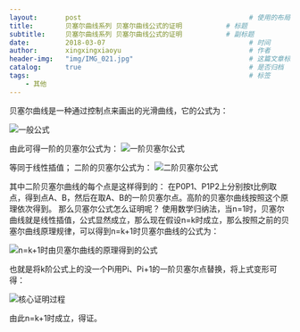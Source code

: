 ```yaml
---
layout:       post                                          # 使用的布局（不需要改）
title:        贝塞尔曲线系列 贝塞尔曲线公式的证明           # 标题 
subtitle:     贝塞尔曲线系列 贝塞尔曲线公式的证明           # 副标题
date:         2018-03-07                                    # 时间
author:       xingxingxiaoyu                                # 作者
header-img:   "img/IMG_021.jpg"                             # 这篇文章标题背景图片
catalog:      true                                          # 是否归档
tags:                                                       # 标签
    - 其他
---
```


贝塞尔曲线是一种通过控制点来画出的光滑曲线，它的公式为：

![一般公式](http://upload-images.jianshu.io/upload_images/2292129-c0d0d2f1eda2490d.png?imageMogr2/auto-orient/strip%7CimageView2/2/w/1240)




由此可得一阶的贝塞尔公式为：
![一阶贝塞尔公式](http://upload-images.jianshu.io/upload_images/2292129-9091ad455eb8f444.png?imageMogr2/auto-orient/strip%7CimageView2/2/w/1240)



等同于线性插值；
二阶的贝塞尔公式为：
![二阶贝塞尔公式](http://upload-images.jianshu.io/upload_images/2292129-57faa2d047cbdd32.png?imageMogr2/auto-orient/strip%7CimageView2/2/w/1240)


其中二阶贝塞尔曲线的每个点是这样得到的：
在P0P1、P1P2上分别按t比例取点，得到点A、B，然后在取A、B的一阶贝塞尔点。高阶的贝塞尔曲线按照这个原理依次得到。
那么贝塞尔公式怎么证明呢？
使用数学归纳法，当n=1时，贝塞尔曲线就是线性插值，公式显然成立，那么现在假设n=k时成立，那么按照之前的贝塞尔曲线原理规律，可以得到n=k+1时贝塞尔曲线的公式为：



![n=k+1时由贝塞尔曲线的原理得到的公式](http://upload-images.jianshu.io/upload_images/2292129-fb6dd07324baad63.png?imageMogr2/auto-orient/strip%7CimageView2/2/w/1240)



也就是将k阶公式上的没一个Pi用Pi、Pi+1的一阶贝塞尔点替换，将上式变形可得：

![核心证明过程](http://upload-images.jianshu.io/upload_images/2292129-ce03f26e8905a8de.png?imageMogr2/auto-orient/strip%7CimageView2/2/w/1240)

由此n=k+1时成立，得证。
